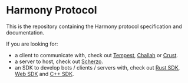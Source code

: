 # Harmony Protocol

This is the repository containing the Harmony protocol specification and documentation.

If you are looking for:
- a client to communicate with, check out [Tempest](https://github.com/harmony-development/tempest), [Challah](https://github.com/harmony-development/Challah) or [Crust](https://github.com/harmony-development/Crust).
- a server to host, check out [Scherzo](https://github.com/harmony-development/scherzo).
- an SDK to develop bots / clients / servers with, check out [Rust SDK](https://github.com/harmony-development/harmony_rust_sdk), [Web SDK](https://github.com/harmony-development/harmony-web-sdk) and [C++ SDK](https://github.com/harmony-development/Chometz).
